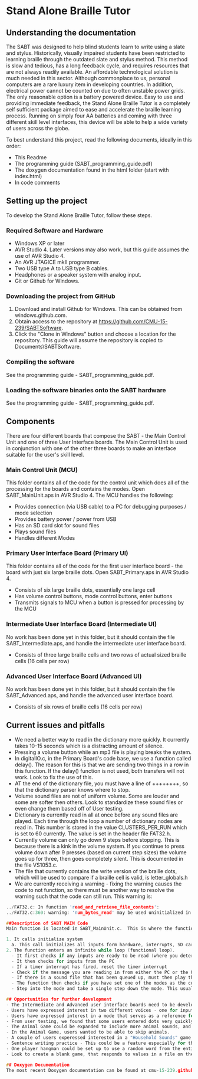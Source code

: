 # Stand Alone Braille Tutor

## Understanding the documentation
The SABT was designed to help blind students learn to write using a slate and stylus.
Historically, visually impaired students have been restricted to learning braille through the outdated slate and stylus method. This method is slow and tedious, has a long feedback cycle, and requires resources that are not always readily available. An affordable technological solution is much needed in this sector.
Although commonplace to us, personal computers are a rare luxury item in developing countries. In addition, electrical power cannot be counted on due to often unstable power grids. The only reasonable option is a battery powered device.
Easy to use and providing immediate feedback, the Stand Alone Braille Tutor is a completely self sufficient package aimed to ease and accelerate the braille learning process. Running on simply four AA batteries and coming with three different skill level interfaces, this device will be able to help a wide variety of users across the globe.

To best understand this project, read the following documents, ideally in this order:
- This Readme
- The programming guide (SABT\_programming\_guide.pdf)
- The doxygen documentation found in the html folder (start with index.html)
- In code comments

## Setting up the project

To develop the Stand Alone Braille Tutor, follow these steps.

### Required Software and Hardware
- Windows XP or later
- AVR Studio 4. Later versions may also work, but this guide assumes the use of AVR Studio 4. 
- An AVR JTAGICE mkII programmer.
- Two USB type A to USB type B cables.
- Headphones or a speaker system with analog input.
- Git or Github for Windows.

### Downloading the project from GitHub
1. Download and install Github for Windows. This can be obtained from windows.github.com. 
2. Obtain access to the repository at https://github.com/CMU-15-239/SABTSoftware.
3. Click the "Clone in Windows" button and choose a location for the repository. This guide will assume the repository is copied to Documents\SABTSoftware.

### Compiling the software
See the programming guide - SABT\_programming\_guide.pdf.

### Loading the software binaries onto the SABT hardware
See the programming guide - SABT\_programming\_guide.pdf.

## Components
There are four different boards that compose the SABT - the Main Control Unit and
one of three User Interface boards. The Main Control Unit is used in conjunction with one of the other three boards to make an interface suitable for the user's skill level.
### Main Control Unit (MCU)
This folder contains all of the code for the control unit which does all of the processing for the boards and contains the modes. Open SABT\_MainUnit.aps in AVR Studio 4.
The MCU handles the following:
- Provides connection (via USB cable) to a PC for debugging purposes / mode
  selection
- Provides battery power / power from USB
- Has an SD card slot for sound files
- Plays sound files
- Handles different Modes

### Primary User Interface Board (Primary UI)
This folder contains all of the code for the first user interface board - the board with just six large braille dots. Open SABT\_Primary.aps in AVR Studio 4.
- Consists of six large braille dots, essentially one large cell
- Has volume control buttons, mode control buttons, enter buttons
- Transmits signals to MCU when a button is pressed for processing by the MCU

### Intermediate User Interface Board (Intermediate UI)
No work has been done yet in this folder, but it should contain the file SABT\_Intermediate.aps, and handle the intermediate user interface board.
- Consists of three large braille cells and two rows of actual sized braille
  cells (16 cells per row)

### Advanced User Interface Board (Advanced UI)
No work has been done yet in this folder, but it should contain the file SABT\_Advanced.aps, and handle the advanced user interface board.
- Consists of six rows of braille cells (16 cells per row)

## Current issues and pitfalls
- We need a better way to read in the dictionary more quickly. It currently takes 10-15 seconds which is a distracting amount of silence.
- Pressing a volume button while an mp3 file is playing breaks the system.
- In digitalIO.c, in the Primary Board's code base, we use a function called delay().  The reason for this is that we are sending two things in a row in this function. If the delay() function is not used, both transfers will not work.  Look to fix the use of this.
- AT the end of the dictionary file, you must have a line of ++++++++, so that the dictionary parser knows where to stop.
- Volume sound files are not of uniform volume. Some are louder and some are softer then others. Look to standardize these sound files or even change them based off of User testing. 
- Dictionary is currently read in all at once before any sound files are played. Each time through the loop a number of dictionary nodes are read in.  This number is stored in the value CLUSTERS_PER_RUN which is set to 60 currently.  The value is set in the header file FAT32.h.
- Currently volume can only go down 9 steps before stopping. This is because there is a kink in the volume system. If you continue to press volume down after 9 presses (based on current step sizes) the volume goes up for three, then goes completely silent.  This is documented in the file VS1053.c.
- The file that currently contains the write version of the braille dots, which will be used to compare if a braille cell is valid, is letter_globals.h
- We are currently receiving a warning - fixing the warning causes the code to not function, so there must be another way to resolve the warning such that the code can still run. This warning is:
```c
../FAT32.c: In function 'read_and_retrieve_file_contents':
../FAT32.c:360: warning: 'num_bytes_read' may be used uninitialized in this function```

##Description of SABT MAIN Code
Main function is located in SABT_MainUnit.c.  This is where the function starts, in the main() function. The rest of the files are spread throughout the SABT_MainUnit Project. You will have to find the files you need. Here are the steps the code follows once it enters main:

1. It calls initialize system
  a. This call initializes all inputs form hardware, interrupts, SD card, sound player and global variables
2. The function enters an infinite while loop (functional loop).  
  - It first checks if any inputs are ready to be read (where you determine is something is ready to be read based on an interrupt setting a variable). If it is, it reads values into a buffer
  - It then checks for inputs from the PC
  - If a timer interrupt has fired, reset the timer interrupt
  - Check if the message you are reading in from either the PC or the UI board are ready to be interpreted, and interpret them if they are
  - If there is a sound file that has been queued up, must then play that sound file by reading from the SD card and sending the data to the VS1053 sound file. 
  - The function then checks if you have set one of the modes as the current mode. If you have then you must enter and execute a step in that mode.
  - Step into the mode and take a single step down the mode. This usually involves interpreting any messages that have been received. Using this input to move down the mode. You then queue a sound file to play to tell the user what they have done. 

## Opportunities for further development
- The Intermediate and Advanced user interface boards need to be developed in their entirety.
- Users have expressed interest in two different voices - one for input and one for output. This would involve recording one voice (preferably masculine) for all of the prompts and instructions given by the device, and a second voice (ideally feminine) to echo user input. For example, The instructions for Letter Practice and the letter prompts should be in the first voice, while the voice echoing the dot input should be the second voice.
- Users have expressed interest in a mode that serves as a reference for how to write each letter. In other words, this mode would be Letter Practice without any user input - it would just read out how to form each letter. This could potentially be done by using the mode select buttons to scroll between letters instead of reading out eery letter.
- From user testing, we found that some users entered dots very quickly. It would be very helpful to have either some mechanism to skip MP3s (if a user already knows the prompt) or some way to adjust the speed of the MP3 playback.
- The Animal Game could be expanded to include more animal sounds, and to include a variety of animals such that all of the letters are tested at some point.
- In the Animal Game, users wanted to be able to skip animals.
- A couple of users experessed interested in a "Household Sounds" game - much like the animal game, but the sounds are sounds of everyday life.
- Sentence writing practice - This could be a feature especially for the Intermediate and Advanced boards which have slate rows.
- One player hangman could be set up to use a random word from the entire dictionary as opposed to the fixed current list we provide.
- Look to create a blank game, that responds to values in a file on the SD card. The idea is that we cannot infinitely add new games to the main board, due to lack of memory.  What we need instead is a blank FSM that can read controls from an SD card file to move through states, store values, and play sound files.  Would allow for app development community. 

## Doxygen Documentation  
The most recent Doxygen documentation can be found at cmu-15-239.github.io/SABTSoftware/ 
